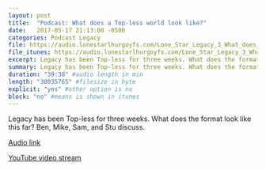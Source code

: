 ```yaml
---
layout: post
title:  "Podcast: What does a Top-less world look like?"
date:   2017-05-17 21:13:00 -0500
categories: Podcast Legacy
file: https://audio.lonestarlhurgoyfs.com/Lone_Star_Legacy_3_What_does_the_Top-less_format_look_like.mp3
file_itunes: https://audio.lonestarlhurgoyfs.com/Lone_Star_Legacy_3_What_does_the_Top-less_format_look_like.mp3
excerpt: Legacy has been Top-less for three weeks. What does the format look like this far? 
summary: Legacy has been Top-less for three weeks. What does the format look like this far? 
duration: "39:38" #audio length in min
length: "30035765" #filesize in byte
explicit: "yes" #other option is no
block: "no" #means is shown in itunes
---
```


Legacy has been Top-less for three weeks. What does the format look like this far? Ben, Mike, Sam, and Stu discuss.

[Audio link](https://audio.lonestarlhurgoyfs.com/Lone_Star_Legacy_3_What_does_the_Top-less_format_look_like.mp3)

[YouTube video stream](https://www.youtube.com/watch?v=9PS9wfA7nTk)